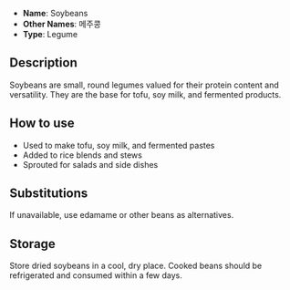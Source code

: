 - **Name**: Soybeans
- **Other Names**: 메주콩
- **Type**: Legume

## Description

Soybeans are small, round legumes valued for their protein content and versatility. They are the base for tofu, soy milk, and fermented products.

## How to use

- Used to make tofu, soy milk, and fermented pastes
- Added to rice blends and stews
- Sprouted for salads and side dishes

## Substitutions

If unavailable, use edamame or other beans as alternatives.

## Storage

Store dried soybeans in a cool, dry place. Cooked beans should be refrigerated and consumed within a few days. 